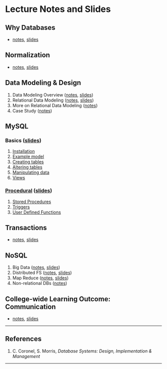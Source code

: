 # Lecture Notes and Slides

## Why Databases

- [notes](why-databases.md), [slides](why-databases-slides.pdf)

## Normalization

- [notes](normalization.md), [slides](normalization-slides.pdf)

## Data Modeling & Design

1. Data Modeling Overview ([notes](modeling.md), [slides](normalization-slides.pdf))
2. Relational Data Modeling ([notes](relational.md), [slides](./relational-slides.pdf))
3. More on Relational Data Modeling ([notes](more-relational.md))
4. Case Study ([notes](erd-case-study.md))

## MySQL

### Basics ([slides](./mysql-basics-slides.pdf))
   1. [Installation](mysql-install.md)
   2. [Example model](mysql-example-model.md)
   3. [Creating tables](mysql-creating-tables.md)
   4. [Altering tables](mysql-altering-tables.md)
   5. [Manipulating data](mysql-manipulating-data.md)
   6. [Views](mysql-views.md)

### [Procedural](./mysql-procedural.md) ([slides](./mysql-procedural-slides.pdf))
   1. [Stored Procedures](./mysql-stored-procedures.md)
   2. [Triggers](./mysql-triggers.md)
   3. [User Defined Functions](./mysql-user-defined-functions.md)

## Transactions

   - [notes](./transactions.md), [slides](./transactions-slides.pdf)

## NoSQL

   1. Big Data ([notes](big-data.md), [slides](big-data-slides.pdf))
   2. Distributed FS ([notes](dfs.md), [slides](dfs-slides.pdf))
   3. Map Reduce ([notes](mapreduce.md), [slides](mapreduce-slides.pdf))
   4. Non-relational DBs ([notes](nosql-dbs.md))

## College-wide Learning Outcome: Communication

- [notes](./communication.md), [slides](./communication-slides.pdf)

---

## References

1. C. Coronel, S. Morris, *Database Systems: Design, Implementation & Management*

---